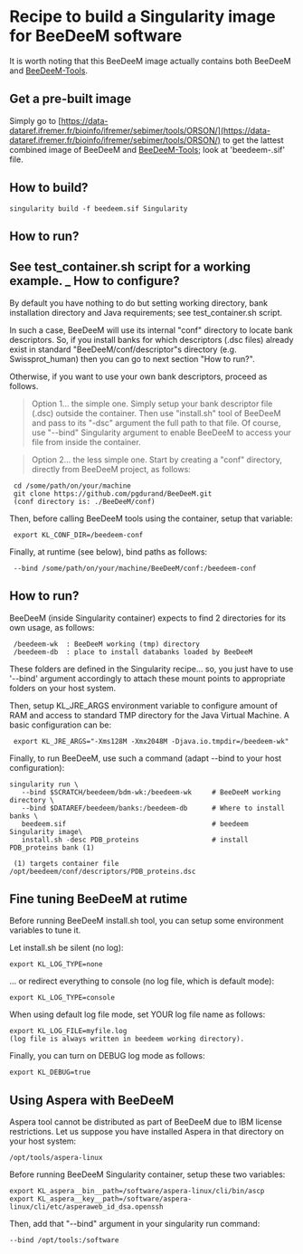 # Recipe to build a Singularity image for BeeDeeM software

It is worth noting that this BeeDeeM image actually contains both BeeDeeM and [BeeDeeM-Tools](https://gitlab.ifremer.fr/bioinfo/BeeDeeM-Tools).

Get a pre-built image
---------------------

Simply go to [https://data-dataref.ifremer.fr/bioinfo/ifremer/sebimer/tools/ORSON/](https://data-dataref.ifremer.fr/bioinfo/ifremer/sebimer/tools/ORSON/) to get the lattest combined image of BeeDeeM and [BeeDeeM-Tools](https://gitlab.ifremer.fr/bioinfo/BeeDeeM-Tools); look at 'beedeem-<ver>.sif' file.

How to build?
-------------
 
    singularity build -f beedeem.sif Singularity

How to run?
-----------

See test_container.sh script for a working example.
_
How to configure?
-----------------

By default you have nothing to do but setting working directory, bank installation 
directory and Java requirements; see test_container.sh script.

In such a case, BeeDeeM will use its internal "conf" directory to locate
bank descriptors. So, if you install banks for which descriptors (.dsc files)
already exist in standard "BeeDeeM/conf/descriptor"s directory (e.g. 
Swissprot_human) then you can go to next section "How to run?".

Otherwise, if you want to use your own bank descriptors, proceed as follows.

> Option 1... the simple one. Simply setup your bank descriptor file (.dsc)
   outside the container. Then use "install.sh" tool of BeeDeeM and pass to its
   "-dsc" argument the full path to that file. Of course, use "--bind" Singularity
   argument to enable BeeDeeM to access your file from inside the container.

 > Option 2... the less simple one. Start by creating a "conf" directory, directly
   from BeeDeeM project, as follows:

     cd /some/path/on/your/machine
     git clone https://github.com/pgdurand/BeeDeeM.git
     (conf directory is: ./BeeDeeM/conf)

   Then, before calling BeeDeeM tools using the container, setup that variable:

     export KL_CONF_DIR=/beedeem-conf

   Finally, at runtime (see below), bind paths as follows:
 
     --bind /some/path/on/your/machine/BeeDeeM/conf:/beedeem-conf 
 

 How to run?
 -----------

 BeeDeeM (inside Singularity container) expects to find 2 directories for its 
  own usage, as follows:

     /beedeem-wk  : BeeDeeM working (tmp) directory
     /beedeem-db  : place to install databanks loaded by BeeDeeM

  These folders are defined in the Singularity recipe... so, you just have to 
  use '--bind' argument accordingly to attach these mount points to appropriate
  folders on your host system.

  Then, setup KL_JRE_ARGS environment variable to configure amount of RAM and
  access to standard TMP directory for the Java Virtual Machine. A basic 
  configuration can be:
  
     export KL_JRE_ARGS="-Xms128M -Xmx2048M -Djava.io.tmpdir=/beedeem-wk"
     
  Finally, to run BeeDeeM, use such a command (adapt --bind to your host configuration):

    singularity run \
       --bind $SCRATCH/beedeem/bdm-wk:/beedeem-wk     # BeeDeeM working directory \
       --bind $DATAREF/beedeem/banks:/beedeem-db      # Where to install banks \
       beedeem.sif                                    # beedeem Singularity image\
       install.sh -desc PDB_proteins                  # install PDB_proteins bank (1)

     (1) targets container file /opt/beedeem/conf/descriptors/PDB_proteins.dsc

  Fine tuning BeeDeeM at rutime
  -----------------------------

  Before running BeeDeeM install.sh tool, you can setup some environment variables
  to tune it.
  
  Let install.sh be silent (no log):

    export KL_LOG_TYPE=none

  ... or redirect everything to console (no log file, which is default mode):
 
    export KL_LOG_TYPE=console

  When using default log file mode, set YOUR log file name as follows:

    export KL_LOG_FILE=myfile.log
    (log file is always written in beedeem working directory).

  Finally, you can turn on DEBUG log mode as follows:

    export KL_DEBUG=true


  Using Aspera with BeeDeeM
  -------------------------

  Aspera tool cannot be distributed as part of BeeDeeM due to IBM license restrictions.
  Let us suppose you have installed Aspera in that directory on your host system:

    /opt/tools/aspera-linux 

  Before running BeeDeeM Singularity container, setup these two variables:

    export KL_aspera__bin__path=/software/aspera-linux/cli/bin/ascp
    export KL_aspera__key__path=/software/aspera-linux/cli/etc/asperaweb_id_dsa.openssh

  Then, add that "--bind" argument in your singularity run command:

    --bind /opt/tools:/software

